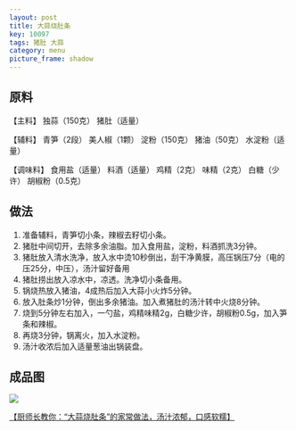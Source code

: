 ```yaml
---
layout: post
title: 大蒜烧肚条
key: 10097
tags: 猪肚 大蒜
category: menu
picture_frame: shadow
---
```


## 原料

【主料】
独蒜（150克）
猪肚（适量）

【辅料】
青笋（2段）
美人椒（1颗）
淀粉（150克）
猪油（50克）
水淀粉（适量）

【调味料】
食用盐（适量）
料酒（适量）
鸡精（2克）
味精（2克）
白糖（少许）
胡椒粉（0.5克）


<!--more-->

## 做法
1. 准备辅料，青笋切小条，辣椒去籽切小条。
2. 猪肚中间切开，去除多余油脂。加入食用盐，淀粉，料酒抓洗3分钟。
3. 猪肚放入清水洗净，放入水中烫10秒倒出，刮干净黄膜，高压锅压7分（电的压25分，中压），汤汁留好备用
4. 猪肚捞出放入凉水中，凉透。洗净切小条备用。
5. 锅烧热放入猪油，4成热后加入大蒜小火炸5分钟。
6. 放入肚条炒1分钟，倒出多余猪油。加入煮猪肚的汤汁转中火烧8分钟。
7. 烧到5分钟左右加入，一勺盐，鸡精味精2g，白糖少许，胡椒粉0.5g，加入笋条和辣椒。
8. 再烧3分钟，锅离火，加入水淀粉。
9. 汤汁收浓后加入适量葱油出锅装盘。


## 成品图

![](https://s3.us-west-1.amazonaws.com/menchi.xyz/%E5%A4%A7%E8%92%9C%E7%83%A7%E8%82%9A%E6%9D%A1.jpeg)

[【厨师长教你：“大蒜烧肚条”的家常做法，汤汁浓郁，口感软糯】](https://youtu.be/HRw20b6hb_s?si=5RfHPgkMFIJTw496)

